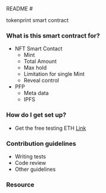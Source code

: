 README #

tokenprint smart contract

### What is this smart contract for? ###

* NFT Smart Contact 
	* Mint
	* Total Amount
	* Max hold
	* Limitation for single Mint
	* Reveal control
* PFP
	* Meta data
	* IPFS

### How do I get set up? ###

* Get the free testing ETH [Link](https://faucets.chain.link/rinkeby)

### Contribution guidelines ###

* Writing tests
* Code review
* Other guidelines

### Resource ###

